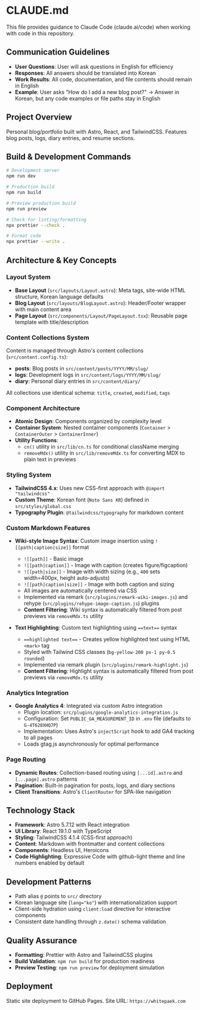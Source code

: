 # CLAUDE.md

This file provides guidance to Claude Code (claude.ai/code) when working with code in this repository.

## Communication Guidelines
- **User Questions**: User will ask questions in English for efficiency
- **Responses**: All answers should be translated into Korean
- **Work Results**: All code, documentation, and file contents should remain in English
- **Example**: User asks "How do I add a new blog post?" → Answer in Korean, but any code examples or file paths stay in English

## Project Overview
Personal blog/portfolio built with Astro, React, and TailwindCSS. Features blog posts, logs, diary entries, and resume sections.

## Build & Development Commands
```bash
# Development server
npm run dev

# Production build
npm run build

# Preview production build
npm run preview

# Check for linting/formatting
npx prettier --check .

# Format code
npx prettier --write .
```

## Architecture & Key Concepts

### Layout System
- **Base Layout** (`src/layouts/Layout.astro`): Meta tags, site-wide HTML structure, Korean language defaults
- **Blog Layout** (`src/layouts/BlogLayout.astro`): Header/Footer wrapper with main content area
- **Page Layout** (`src/components/Layout/PageLayout.tsx`): Reusable page template with title/description

### Content Collections System
Content is managed through Astro's content collections (`src/content.config.ts`):
- **posts**: Blog posts in `src/content/posts/YYYY/MM/slug/`
- **logs**: Development logs in `src/content/logs/YYYY/MM/slug/`
- **diary**: Personal diary entries in `src/content/diary/`

All collections use identical schema: `title`, `created`, `modified`, `tags`

### Component Architecture
- **Atomic Design**: Components organized by complexity level
- **Container System**: Nested container components (`Container` > `ContainerOuter` > `ContainerInner`)
- **Utility Functions**: 
  - `cn()` utility in `src/lib/cn.ts` for conditional className merging
  - `removeMdx()` utility in `src/lib/removeMdx.ts` for converting MDX to plain text in previews

### Styling System
- **TailwindCSS 4.x**: Uses new CSS-first approach with `@import "tailwindcss"`
- **Custom Theme**: Korean font (`Noto Sans KR`) defined in `src/styles/global.css`
- **Typography Plugin**: `@tailwindcss/typography` for markdown content

### Custom Markdown Features
- **Wiki-style Image Syntax**: Custom image insertion using `![[path|caption|size]]` format
  - `![[path]]` - Basic image
  - `![[path|caption]]` - Image with caption (creates figure/figcaption)
  - `![[path|size]]` - Image with width sizing (e.g., `400` sets width=400px, height auto-adjusts)
  - `![[path|caption|size]]` - Image with both caption and sizing
  - All images are automatically centered via CSS
  - Implemented via remark (`src/plugins/remark-wiki-images.js`) and rehype (`src/plugins/rehype-image-caption.js`) plugins
  - **Content Filtering**: Wiki syntax is automatically filtered from post previews via `removeMdx.ts` utility

- **Text Highlighting**: Custom text highlighting using `==text==` syntax
  - `==highlighted text==` - Creates yellow highlighted text using HTML `<mark>` tag
  - Styled with Tailwind CSS classes (`bg-yellow-200 px-1 py-0.5 rounded`)
  - Implemented via remark plugin (`src/plugins/remark-highlight.js`)
  - **Content Filtering**: Highlight syntax is automatically filtered from post previews via `removeMdx.ts` utility

### Analytics Integration
- **Google Analytics 4**: Integrated via custom Astro integration
  - Plugin location: `src/plugins/google-analytics-integration.js`
  - Configuration: Set `PUBLIC_GA_MEASUREMENT_ID` in `.env` file (defaults to `G-4T628XHQ7P`)
  - Implementation: Uses Astro's `injectScript` hook to add GA4 tracking to all pages
  - Loads gtag.js asynchronously for optimal performance

### Page Routing
- **Dynamic Routes**: Collection-based routing using `[...id].astro` and `[...page].astro` patterns
- **Pagination**: Built-in pagination for posts, logs, and diary sections
- **Client Transitions**: Astro's `ClientRouter` for SPA-like navigation

## Technology Stack
- **Framework**: Astro 5.7.12 with React integration
- **UI Library**: React 19.1.0 with TypeScript
- **Styling**: TailwindCSS 4.1.4 (CSS-first approach)
- **Content**: Markdown with frontmatter and content collections
- **Components**: Headless UI, Heroicons
- **Code Highlighting**: Expressive Code with github-light theme and line numbers enabled by default

## Development Patterns
- Path alias `@` points to `src/` directory
- Korean language site (`lang="ko"`) with internationalization support
- Client-side hydration using `client:load` directive for interactive components
- Consistent date handling through `z.date()` schema validation

## Quality Assurance
- **Formatting**: Prettier with Astro and TailwindCSS plugins
- **Build Validation**: `npm run build` for production readiness
- **Preview Testing**: `npm run preview` for deployment simulation

## Deployment
Static site deployment to GitHub Pages. Site URL: `https://whitepaek.com`